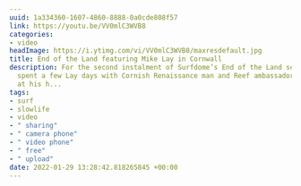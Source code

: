 ```yaml
---
uuid: 1a334360-1607-4860-8888-0a0cde808f57
link: https://youtu.be/VV0mlC3WVB8
categories:
- video
headImage: https://i.ytimg.com/vi/VV0mlC3WVB8/maxresdefault.jpg
title: End of the Land featuring Mike Lay in Cornwall
description: For the second instalment of Surfdome’s End of the Land series, they
  spent a few Lay days with Cornish Renaissance man and Reef ambassador Mike Lay,
  at his h...
tags:
- surf
- slowlife
- video
- " sharing"
- " camera phone"
- " video phone"
- " free"
- " upload"
date: 2022-01-29 13:28:42.818265845 +00:00
---
```

